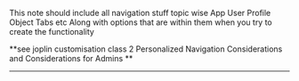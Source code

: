 This note should include all navigation stuff topic wise
App
User
Profile
Object
Tabs
etc
Along with options that are within them when you try to create the functionality

**see joplin customisation class 2  Personalized Navigation Considerations and Considerations for Admins
**
___
